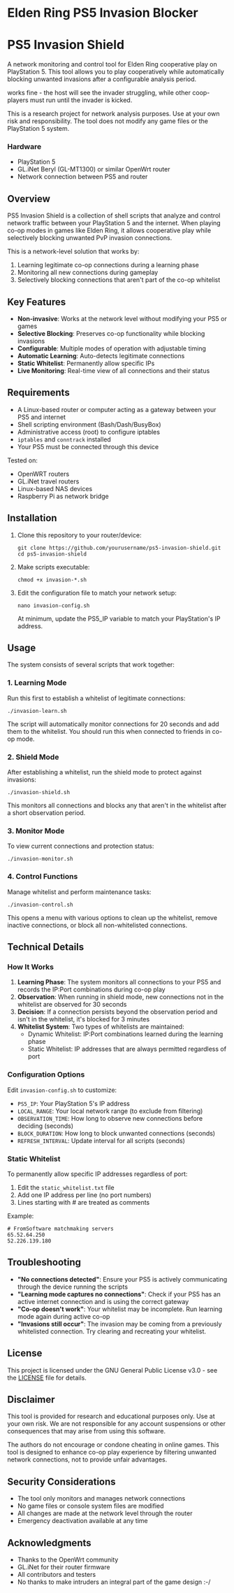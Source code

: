 # Elden Ring PS5 Invasion Blocker
# PS5 Invasion Shield

A network monitoring and control tool for Elden Ring cooperative play on PlayStation 5. This tool allows you to play cooperatively while automatically blocking unwanted invasions after a configurable analysis period.

works fine - the host will see the invader struggling, while other coop-players must run until the invader is kicked.

This is a research project for network analysis purposes. Use at your own risk and responsibility. The tool does not modify any game files or the PlayStation 5 system.

### Hardware
- PlayStation 5
- GL.iNet Beryl (GL-MT1300) or similar OpenWrt router
- Network connection between PS5 and router

## Overview

PS5 Invasion Shield is a collection of shell scripts that analyze and control network traffic between your PlayStation 5 and the internet. When playing co-op modes in games like Elden Ring, it allows cooperative play while selectively blocking unwanted PvP invasion connections.

This is a network-level solution that works by:
1. Learning legitimate co-op connections during a learning phase
2. Monitoring all new connections during gameplay
3. Selectively blocking connections that aren't part of the co-op whitelist

## Key Features

- **Non-invasive**: Works at the network level without modifying your PS5 or games
- **Selective Blocking**: Preserves co-op functionality while blocking invasions
- **Configurable**: Multiple modes of operation with adjustable timing
- **Automatic Learning**: Auto-detects legitimate connections
- **Static Whitelist**: Permanently allow specific IPs
- **Live Monitoring**: Real-time view of all connections and their status

## Requirements

- A Linux-based router or computer acting as a gateway between your PS5 and internet
- Shell scripting environment (Bash/Dash/BusyBox)
- Administrative access (root) to configure iptables
- `iptables` and `conntrack` installed
- Your PS5 must be connected through this device

Tested on:
- OpenWRT routers
- GL.iNet travel routers
- Linux-based NAS devices
- Raspberry Pi as network bridge

## Installation

1. Clone this repository to your router/device:
   ```
   git clone https://github.com/yourusername/ps5-invasion-shield.git
   cd ps5-invasion-shield
   ```

2. Make scripts executable:
   ```
   chmod +x invasion-*.sh
   ```

3. Edit the configuration file to match your network setup:
   ```
   nano invasion-config.sh
   ```
   
   At minimum, update the PS5_IP variable to match your PlayStation's IP address.

## Usage

The system consists of several scripts that work together:

### 1. Learning Mode
Run this first to establish a whitelist of legitimate connections:

```
./invasion-learn.sh
```

The script will automatically monitor connections for 20 seconds and add them to the whitelist. You should run this when connected to friends in co-op mode.

### 2. Shield Mode
After establishing a whitelist, run the shield mode to protect against invasions:

```
./invasion-shield.sh
```

This monitors all connections and blocks any that aren't in the whitelist after a short observation period.

### 3. Monitor Mode
To view current connections and protection status:

```
./invasion-monitor.sh
```

### 4. Control Functions
Manage whitelist and perform maintenance tasks:

```
./invasion-control.sh
```

This opens a menu with various options to clean up the whitelist, remove inactive connections, or block all non-whitelisted connections.

## Technical Details

### How It Works

1. **Learning Phase**: The system monitors all connections to your PS5 and records the IP:Port combinations during co-op play
2. **Observation**: When running in shield mode, new connections not in the whitelist are observed for 30 seconds
3. **Decision**: If a connection persists beyond the observation period and isn't in the whitelist, it's blocked for 3 minutes
4. **Whitelist System**: Two types of whitelists are maintained:
   - Dynamic Whitelist: IP:Port combinations learned during the learning phase
   - Static Whitelist: IP addresses that are always permitted regardless of port

### Configuration Options

Edit `invasion-config.sh` to customize:

- `PS5_IP`: Your PlayStation 5's IP address
- `LOCAL_RANGE`: Your local network range (to exclude from filtering)
- `OBSERVATION_TIME`: How long to observe new connections before deciding (seconds)
- `BLOCK_DURATION`: How long to block unwanted connections (seconds)
- `REFRESH_INTERVAL`: Update interval for all scripts (seconds)

### Static Whitelist

To permanently allow specific IP addresses regardless of port:

1. Edit the `static_whitelist.txt` file
2. Add one IP address per line (no port numbers)
3. Lines starting with # are treated as comments

Example:
```
# FromSoftware matchmaking servers
65.52.64.250
52.226.139.180
```

## Troubleshooting

- **"No connections detected"**: Ensure your PS5 is actively communicating through the device running the scripts
- **"Learning mode captures no connections"**: Check if your PS5 has an active internet connection and is using the correct gateway
- **"Co-op doesn't work"**: Your whitelist may be incomplete. Run learning mode again during active co-op
- **"Invasions still occur"**: The invasion may be coming from a previously whitelisted connection. Try clearing and recreating your whitelist.


## License

This project is licensed under the GNU General Public License v3.0 - see the [LICENSE](LICENSE) file for details.

## Disclaimer

This tool is provided for research and educational purposes only. Use at your own risk. We are not responsible for any account suspensions or other consequences that may arise from using this software.

The authors do not encourage or condone cheating in online games. This tool is designed to enhance co-op play experience by filtering unwanted network connections, not to provide unfair advantages.

## Security Considerations

- The tool only monitors and manages network connections
- No game files or console system files are modified
- All changes are made at the network level through the router
- Emergency deactivation available at any time

## Acknowledgments

- Thanks to the OpenWrt community
- GL.iNet for their router firmware
- All contributors and testers
- No thanks to make intruders an integral part of the game design :-/
